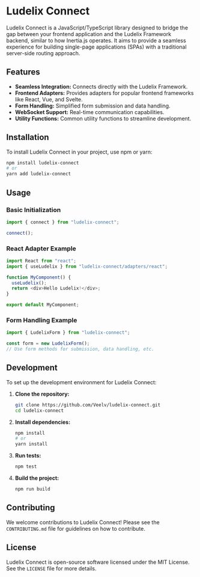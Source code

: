 # Ludelix Connect

Ludelix Connect is a JavaScript/TypeScript library designed to bridge the gap between your frontend application and the Ludelix Framework backend, similar to how Inertia.js operates. It aims to provide a seamless experience for building single-page applications (SPAs) with a traditional server-side routing approach.

## Features

- **Seamless Integration:** Connects directly with the Ludelix Framework.
- **Frontend Adapters:** Provides adapters for popular frontend frameworks like React, Vue, and Svelte.
- **Form Handling:** Simplified form submission and data handling.
- **WebSocket Support:** Real-time communication capabilities.
- **Utility Functions:** Common utility functions to streamline development.

## Installation

To install Ludelix Connect in your project, use npm or yarn:

```bash
npm install ludelix-connect
# or
yarn add ludelix-connect
```

## Usage

### Basic Initialization

```typescript
import { connect } from "ludelix-connect";

connect();
```

### React Adapter Example

```typescript
import React from "react";
import { useLudelix } from "ludelix-connect/adapters/react";

function MyComponent() {
  useLudelix();
  return <div>Hello Ludelix!</div>;
}

export default MyComponent;
```

### Form Handling Example

```typescript
import { LudelixForm } from "ludelix-connect";

const form = new LudelixForm();
// Use form methods for submission, data handling, etc.
```

## Development

To set up the development environment for Ludelix Connect:

1.  **Clone the repository:**

    ```bash
    git clone https://github.com/Veelv/ludelix-connect.git
    cd ludelix-connect
    ```

2.  **Install dependencies:**

    ```bash
    npm install
    # or
    yarn install
    ```

3.  **Run tests:**

    ```bash
    npm test
    ```

4.  **Build the project:**

    ```bash
    npm run build
    ```

## Contributing

We welcome contributions to Ludelix Connect! Please see the `CONTRIBUTING.md` file for guidelines on how to contribute.

## License

Ludelix Connect is open-source software licensed under the MIT License. See the `LICENSE` file for more details.


